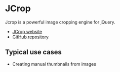 # JCrop

Jcrop is a powerful image cropping engine for jQuery.

- [JCrop website](http://deepliquid.com/content/Jcrop_Manual.html)
- [GitHub repository](https://github.com/tapmodo/Jcrop)

## Typical use cases

- Creating manual thumbnails from images

